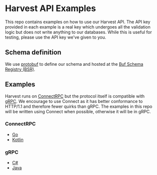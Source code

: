 # Harvest API Examples

This repo contains examples on how to use our Harvest API. The API key provided in each example is a real key which undergoes all the validation logic but does not write anything to our databases. While this is useful for testing, please use the API key we've given to you.

## Schema definition

We use [protobuf](https://protobuf.dev) to define our schema and hosted at the [Buf Schema Registry (BSR)](https://buf.build/compassiot/harvest).

## Examples

Harvest runs on [ConnectRPC](https://connectrpc.com) but the protocol itself is compatible with [gRPC](https://grpc.io). We encourage to use Connect as it has better conformance to HTTP/1.1 and therefore fewer quirks than gRPC. The examples in this repo will be written using Connect when possible, otherwise it will be in gRPC.

### ConnectRPC
- [Go](https://github.com/compass-iot/harvest-api-examples/harvest-go)
- [Kotlin](https://github.com/compass-iot/harvest-api-examples/harvest-kotlin)

### gRPC
- [C#](https://github.com/compass-iot/harvest-api-examples/harvest-csharp)
- [Java](https://github.com/compass-iot/harvest-api-examples/harvest-java)
